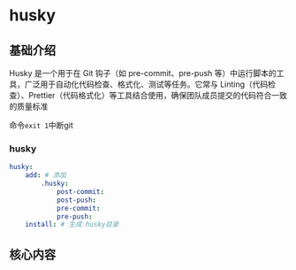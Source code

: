 # husky


## 基础介绍

Husky 是一个用于在 Git 钩子（如 pre-commit、pre-push 等）中运行脚本的工具，广泛用于自动化代码检查、格式化、测试等任务。它常与 Linting（代码检查）、Prettier（代码格式化）等工具结合使用，确保团队成员提交的代码符合一致的质量标准

命令`exit 1`中断git

### husky
```yaml
husky:
    add: # 添加
        .husky:
            post-commit:
            post-push:
            pre-commit:
            pre-push:
    install: # 生成.husky目录
```


## 核心内容
```yaml

```